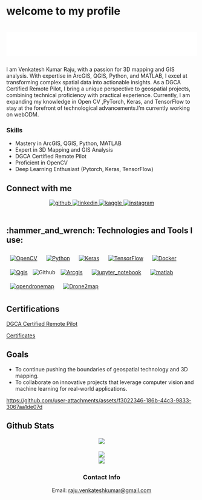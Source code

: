 # welcome to my profile
<h1 align="center">
  <img src="https://github.com/venkateshkumarraju/venkateshkumarraju/blob/main/name.svg"VENKATESH KUMAR RAJU" />
</h1>
I am Venkatesh Kumar Raju, with a passion for 3D mapping and GIS analysis. With expertise in ArcGIS, QGIS, Python, and MATLAB, I excel at transforming complex spatial data into actionable insights. As a DGCA Certified Remote Pilot, I bring a unique perspective to geospatial projects, combining technical proficiency with practical experience. Currently, I am expanding my knowledge in Open CV ,PyTorch, Keras, and TensorFlow to stay at the forefront of technological advancements.I’m currently working on webODM.   


### Skills
- Mastery in ArcGIS, QGIS, Python, MATLAB
- Expert in 3D Mapping and GIS Analysis
- DGCA Certified Remote Pilot
- Proficient in OpenCV
- Deep Learning Enthusiast (Pytorch, Keras, TensorFlow)

## Connect with me  
<div align="center">
<a href="https://github.com/venkateshkumarraju" target="_blank">
<img src=https://img.shields.io/badge/github-%2324292e.svg?&style=for-the-badge&logo=github&logoColor=white alt=github style="margin-bottom: 5px;" />
</a>
<a href="https://linkedin.com/in/venkatesh-kumar-raju" target="_blank">
<img src=https://img.shields.io/badge/linkedin-%231E77B5.svg?&style=for-the-badge&logo=linkedin&logoColor=white alt=linkedin style="margin-bottom: 5px;" />
</a>
<a href="https://www.kaggle.com/venkateshkumarraju" target="_blank">
<img src=https://img.shields.io/badge/kaggle-%2344BAE8.svg?&style=for-the-badge&logo=kaggle&logoColor=white alt=kaggle style="margin-bottom: 5px;" />
</a>

<a href="https://instagram.com/venkatesh_kumar_r" target="_blank">
<img src=https://img.shields.io/badge/instagram-%23000000.svg?&style=for-the-badge&logo=instagram&logoColor=white alt=instagram style="margin-bottom: 5px;" />
</a>  
</div>  
  

<br/>  








<h2 align="left">:hammer_and_wrench: Technologies and Tools I use:</h2>
<div align="left">  
<a href="https://opencv.org/" target="_blank"><img style="margin: 10px" src="https://profilinator.rishav.dev/skills-assets/opencv-icon.svg" alt="OpenCV" height="50" /></a>  
<a href="https://www.python.org/" target="_blank"><img style="margin: 10px" src="https://profilinator.rishav.dev/skills-assets/python-original.svg" alt="Python" height="50" /></a>  
<a href="https://keras.io/" target="_blank"><img style="margin: 10px" src="https://profilinator.rishav.dev/skills-assets/keras.png" alt="Keras" height="50" /></a>  
<a href="https://www.tensorflow.org/" target="_blank"><img style="margin: 10px" src="https://profilinator.rishav.dev/skills-assets/tensorflow-icon.svg" alt="TensorFlow" height="50" /></a>  
<a href="https://www.docker.com/" target="_blank"><img style="margin: 10px" src="https://profilinator.rishav.dev/skills-assets/docker-original-wordmark.svg" alt="Docker" height="50" /></a>  
<a href="https://www.qgis.org/" target="_blank"><img style="margin: 10px" src="https://qgis.github.io/qgis-uni-navigation/logo.svg" alt="Qgis" height="50" /></a> 
<img  src="https://github.com/CyrisXD/CyrisXD/raw/master/assets/Github.png" alt="Github"/> 
<a href="https://www.arcgis.com/index.html" target="_blank"><img style="margin: 10px" src="https://www.arcgis.com/graphics/arcgis-online-icon.png" alt="Arcgis" height="50" /></a> 
<a href="https://jupyter.org/" target="_blank"><img style="margin: 10px" src="https://jupyter.org/assets/logos/logomark-orangebody-greyplanets.svg" alt="jupyter_notebook" height="50" /></a> 
<a href="https://matlab.mathworks.com/" target="_blank"><img style="margin: 10px" src="https://upload.wikimedia.org/wikipedia/commons/thumb/2/21/Matlab_Logo.png/670px-Matlab_Logo.png" alt="matlab" height="50" /></a> 
<a href="https://www.opendronemap.org/odm/" target="_blank"><img style="margin: 10px" src="https://opendronemap.org/wp-content/uploads/2018/07/odm-logo.svg"alt="opendronemap" height="50" /></a> 
<a href="https://www.esri.com/en-us/arcgis/products/arcgis-drone2map/overview" target="_blank"><img style="margin: 10px" src="https://www.esri.com/content/dam/esrisites/en-us/common/icons/product-logos/Drone2Map.png"alt="Drone2map" height="50" /></a> 
</div>  


  
## Certifications

[DGCA Certified Remote Pilot](https://github.com/venkateshkumarraju/venkateshkumarraju/blob/main/assets/certificate/35-VENKATESHKUMAR%20R%20GC_20240308_0001.pdf)

[Certificates](https://github.com/venkateshkumarraju/venkateshkumarraju/tree/main/assets/certificate)

## Goals
- To continue pushing the boundaries of geospatial technology and 3D mapping.
- To collaborate on innovative projects that leverage computer vision and machine learning for real-world applications.




https://github.com/user-attachments/assets/f3022346-186b-44c3-9833-3067aa1de07d



## Github Stats  
<div align="center"><img src="https://github-readme-stats.vercel.app/api?username=venkateshkumarraju&show_icons=true&count_private=true&hide_border=true"align="center" /></div>  

<br/>  
<div align="center">
<img src="https://komarev.com/ghpvc/?username=venkateshkumarraju&&style=flat-square" align="center" />
</div> 
<div align="center">
<img height="50%" width="auto" src ="https://github-readme-stats.vercel.app/api/top-langs/?username=venkateshkumarraju&layout=compact&hide_border=true&theme=darcula&bg_color=00000000&langs_count=6&hide=jupyter%20notebook,tex,css,php&exclude_repo=Pacman-AI">
<br/>


### Contact Info
Email: raju.venkateshkumar@gmail.com

<!---
venkateshkumarraju/venkateshkumarraju is a ✨ special ✨ repository because its `README.md` (this file) appears on your GitHub profile.
You can click the Preview link to take a look at your changes.
--->

